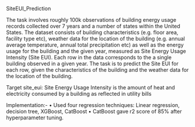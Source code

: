 SiteEUI_Prediction


The task involves roughly 100k observations of building energy usage records collected over 7 years and a number of states within the United States. The dataset consists of building characteristics (e.g. floor area, facility type etc), weather data for the location of the building (e.g. annual average temperature, annual total precipitation etc) as well as the energy usage for the building and the given year, measured as Site Energy Usage Intensity (Site EUI). Each row in the data corresponds to the a single building observed in a given year. The task is to predict the Site EUI for each row, given the characteristics of the building and the weather data for the location of the building.

Target site_eui: 
Site Energy Usage Intensity is the amount of heat and electricity consumed by a building as reflected in utility bills

Implementation:-
• Used four regression techniques: Linear regression, decision tree, XGBoost, CatBoost 
• CatBoost gave r2 score of 85% after hyperparameter tuning.